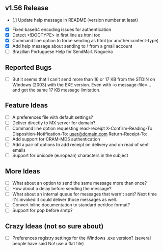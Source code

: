 ## v1.56 Release
- [.] Update help message in README (version number at least)
- [x] Fixed base64 encoding issues for authentication
- [x] Detect <!DOCTYPE> in first line as html too
- [x] Command line option to force sending as html (or another content-type)
- [x] Add help message about sending to / from a gmail account
- [ ] Brazilian Portuguese Help for SendMail. Nogueira

## Reported Bugs
- [ ] But it seems that I can't send more than 16 or 17 KB from the STDIN on Windows (2003) with the EXE version.
      Even with -o message-file=... and got the same 17 KB message limitation.

## Feature Ideas
- [ ] A preferences file with default settings?
- [ ] Deliver directly to MX server for domain?
- [ ] Command line option requesting read-receipt
      X-Confirm-Reading-To:
      Disposition-Notification-To: <user@domain.com>
      Return-Receipt-To:
- [ ] Add support for CRAM-MD5 authentication
- [ ] Add a pair of options to add receipt on delivery and on read of sent emails
- [ ] Support for unicode (european) characters in the subject

## More Ideas
- [ ] What about an option to send the same message more than once?
- [ ] How about a delay before sending the message?
- [ ] What about an internal queue for messages that wern't sent?
      Next time it's invoked it could deliver those messages as well.
- [ ] Convert inline documentation to standard perldoc format?
- [ ] Support for pop before smtp?

## Crazy Ideas (not so sure about)
- [ ] Preferences registry settings for the Windows .exe version?
      (several people have said No! use a flat file)
    
